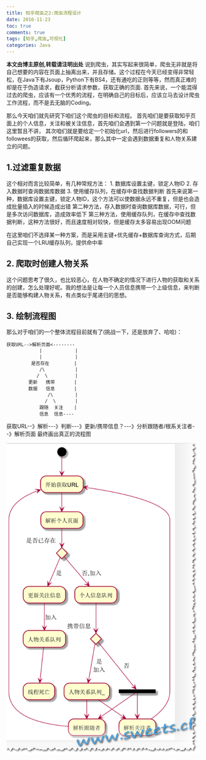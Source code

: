 ```yaml
---
title: 知乎爬虫之2:爬虫流程设计
date: 2016-11-23
toc: true
comments: true
tags: [知乎,爬虫,可视化]
categories: Java
---
```

**本文由博主原创,转载请注明出处**
说到爬虫，其实写起来很简单，爬虫无非就是将自己想要的内容在页面上抽离出来，并且存储。这个过程在今天已经变得非常轻松，在Java下有Jsoup，Python下有BS4，还有通吃的正则等等，然而真正难的却是在于伪造请求，截获分析请求参数，获取正确的页面.
首先来说，一个能混得过去的爬虫，应该有一个优秀的流程，在明确自己的目标后，应该立马去设计爬虫工作流程，而不是去无脑的Coding。
<!--more-->
那么今天咱们就先研究下咱们这个爬虫的目标和流程。
首先咱们是要获取知乎页面上的个人信息，关注和被关注信息，首先咱们会遇到第一个问题就是登陆，咱们这里暂且不讲，
其次咱们就是要给定一个初始化url，然后进行followers的和followees的获取，然后循环爬起来，那么其中一定会遇到数据重复和人物关系建立的问题。
## 1.过滤重复数据
这个相对而言比较简单，有几种常规方法：
    1. 数据库设置主键，锁定人物ID
    2. 存入数据时查询数据库数据
    3. 使用缓存队列，在缓存中查找数据判断
首先来说第一种，数据库设置主键，锁定人物ID，这个方法可以使数据永远不重复，但是也会造成批量插入的时候造成出错
第二种方法，存入数据时查询数据库数据，可行，但是多次访问数据库，造成效率低下
第三种方法，使用缓存队列，在缓存中查找数据判断，这种方法很好，而且速度相对较快，但是缓存太多容易出现OOM问题

在这里咱们不选择某一种方案，而是采用主键+优先缓存+数据库查询方式，后期自己实现一个LRU缓存队列，提供命中率

## 2. 爬取时创建人物关系
这个问题思考了很久，也比较恶心，在人物不确定的情况下进行人物的获取和关系的创建，怎么处理好呢。我的想法是让每一个人员信息携带一个上级信息，来判断是否能够构建人物关系，有点类似于尾递归的思想。


## 3. 绘制流程图
那么对于咱们的一个整体流程目前就有了(挑战一下，还是放弃了、哈哈)：
```
获取URL-->解析页面<--------
            |            |
            |            |
         是否存在         |
            /\           |
           /  \          |
        更新   携带       |
        数据   信息       |
               /\        |
              /  \       |
            跟随  关注    |
            信息  信息----

```
获取URL--》解析---》判断---》更新/携带信息？---》分析跟随者/根系关注者--》解析页面
最终画出真正的流程图

![流程图](/images/posts/知乎爬虫之爬虫流程设计/FlowParser.png)